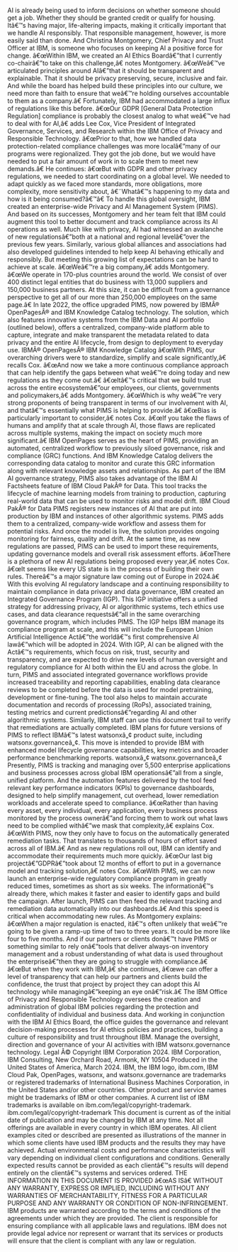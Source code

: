 ﻿AI is already being used to inform decisions on whether someone should get a job. Whether they should be granted credit or qualify for housing. Itâ€™s having major, life-altering impacts, making it critically important that we handle AI responsibly. That responsible management, however, is more easily said than done. And Christina Montgomery, Chief Privacy and Trust Officer at IBM, is someone who focuses on keeping AI a positive force for change. â€œWithin IBM, we created an AI Ethics Boardâ€”that I currently co-chairâ€”to take on this challenge,â€ notes Montgomery. â€œWeâ€™ve articulated principles around AIâ€”that it should be transparent and explainable. That it should be privacy preserving, secure, inclusive and fair. And while the board has helped build these principles into our culture, we need more than faith to ensure that weâ€™re holding ourselves accountable to them as a company.â€ Fortunately, IBM had accommodated a large influx of regulations like this before. â€œOur GDPR [General Data Protection Regulation] compliance is probably the closest analog to what weâ€™ve had to deal with for AI,â€ adds Lee Cox, Vice President of Integrated Governance, Services, and Research within the IBM Office of Privacy and Responsible Technology. â€œPrior to that, how we handled data protection-related compliance challenges was more localâ€”many of our programs were regionalized. They got the job done, but we would have needed to put a fair amount of work in to scale them to meet new demands.â€ He continues: â€œBut with GDPR and other privacy regulations, we needed to start coordinating on a global level. We needed to adapt quickly as we faced more standards, more obligations, more complexity, more sensitivity about, â€˜Whatâ€™s happening to my data and how is it being consumed?â€™â€ To handle this global oversight, IBM created an enterprise-wide Privacy and AI Management System (PIMS). And based on its successes, Montgomery and her team felt that IBM could augment this tool to better document and track compliance across its AI operations as well. Much like with privacy, AI had witnessed an avalanche of new regulationsâ€”both at a national and regional levelâ€”over the previous few years. Similarly, various global alliances and associations had also developed guidelines intended to help keep AI behaving ethically and responsibly. But meeting this growing list of expectations can be hard to achieve at scale. â€œWeâ€™re a big company,â€ adds Montgomery. â€œWe operate in 170-plus countries around the world. We consist of over 400 distinct legal entities that do business with 13,000 suppliers and 150,000 business partners. At this size, it can be difficult from a governance perspective to get all of our more than 250,000 employees on the same page.â€ In late 2022, the office upgraded PIMS, now powered by IBMÂ® OpenPagesÂ® and IBM Knowledge Catalog technology. The solution, which also features innovative systems from the IBM Data and AI portfolio (outlined below), offers a centralized, company-wide platform able to capture, integrate and make transparent the metadata related to data privacy and the entire AI lifecycle, from design to deployment to everyday use. IBMÂ® OpenPagesÂ® IBM Knowledge Catalog â€œWith PIMS, our overarching drivers were to standardize, simplify and scale significantly,â€ recalls Cox. â€œAnd now we take a more continuous compliance approach that can help identify the gaps between what weâ€™re doing today and new regulations as they come out.â€ â€œItâ€™s critical that we build trust across the entire ecosystemâ€”our employees, our clients, governments and policymakers,â€ adds Montgomery. â€œWhich is why weâ€™re very strong proponents of being transparent in terms of our involvement with AI, and thatâ€™s essentially what PIMS is helping to provide.â€ â€œBias is particularly important to consider,â€ notes Cox. â€œIf you take the flaws of humans and amplify that at scale through AI, those flaws are replicated across multiple systems, making the impact on society much more significant.â€ IBM OpenPages serves as the heart of PIMS, providing an automated, centralized workflow to previously siloed governance, risk and compliance (GRC) functions. And IBM Knowledge Catalog delivers the corresponding data catalog to monitor and curate this GRC information along with relevant knowledge assets and relationships. As part of the IBM AI governance strategy, PIMS also takes advantage of the IBM AI Factsheets feature of IBM Cloud PakÂ® for Data. This tool tracks the lifecycle of machine learning models from training to production, capturing real-world data that can be used to monitor risks and model drift. IBM Cloud PakÂ® for Data PIMS registers new instances of AI that are put into production by IBM and instances of other algorithmic systems. PIMS adds them to a centralized, company-wide workflow and assess them for potential risks. And once the model is live, the solution provides ongoing monitoring for fairness, quality and drift. At the same time, as new regulations are passed, PIMS can be used to import these requirements, updating governance models and overall risk assessment efforts. â€œThere is a plethora of new AI regulations being proposed every year,â€ notes Cox. â€œIt seems like every US state is in the process of building their own rules. Thereâ€™s a major signature law coming out of Europe in 2024.â€ With this evolving AI regulatory landscape and a continuing responsibility to maintain compliance in data privacy and data governance, IBM created an Integrated Governance Program (IGP). This IGP initiative offers a unified strategy for addressing privacy, AI or algorithmic systems, tech ethics use cases, and data clearance requestsâ€”all in the same overarching governance program, which includes PIMS. The IGP helps IBM manage its compliance program at scale, and this will include the European Union Artificial Intelligence Actâ€”the worldâ€™s first comprehensive AI lawâ€”which will be adopted in 2024. With IGP, AI can be aligned with the Actâ€™s requirements, which focus on risk, trust, security and transparency, and are expected to drive new levels of human oversight and regulatory compliance for AI both within the EU and across the globe. In turn, PIMS and associated integrated governance workflows provide increased traceability and reporting capabilities, enabling data clearance reviews to be completed before the data is used for model pretraining, development or fine-tuning. The tool also helps to maintain accurate documentation and records of processing (RoPs), associated training, testing metrics and current predictionsâ€”regarding AI and other algorithmic systems. Similarly, IBM staff can use this document trail to verify that remediations are actually completed. IBM plans for future versions of PIMS to reflect IBMâ€™s latest watsonxâ„¢ product suite, including watsonx.governanceâ„¢. This move is intended to provide IBM with enhanced model lifecycle governance capabilities, key metrics and broader performance benchmarking reports. watsonxâ„¢ watsonx.governanceâ„¢ Presently, PIMS is tracking and managing over 5,500 enterprise applications and business processes across global IBM operationsâ€”all from a single, unified platform. And the automation features delivered by the tool feed relevant key performance indicators (KPIs) to governance dashboards, designed to help simplify management, cut overhead, lower remediation workloads and accelerate speed to compliance. â€œRather than having every asset, every individual, every application, every business process monitored by the process ownerâ€”and forcing them to work out what laws need to be complied withâ€”we mask that complexity,â€ explains Cox. â€œWith PIMS, now they only have to focus on the automatically generated remediation tasks. That translates to thousands of hours of effort saved across all of IBM.â€ And as new regulations roll out, IBM can identify and accommodate their requirements much more quickly. â€œOur last big projectâ€”GDPRâ€”took about 12 months of effort to put in a governance model and tracking solution,â€ notes Cox. â€œWith PIMS, we can now launch an enterprise-wide regulatory compliance program in greatly reduced times, sometimes as short as six weeks. The informationâ€™s already there, which makes it faster and easier to identify gaps and build the campaign. After launch, PIMS can then feed the relevant tracking and remediation data automatically into our dashboards.â€ And this speed is critical when accommodating new rules. As Montgomery explains: â€œWhen a major regulation is enacted, itâ€™s often unlikely that weâ€™re going to be given a ramp-up time of two to three years. It could be more like four to five months. And if our partners or clients donâ€™t have PIMS or something similar to rely onâ€”tools that deliver always-on inventory management and a robust understanding of what data is used throughout the enterpriseâ€”then they are going to struggle with compliance.â€ â€œBut when they work with IBM,â€ she continues, â€œwe can offer a level of transparency that can help our partners and clients build the confidence, the trust that project by project they can adopt this AI technology while managingâ€”keeping an eye onâ€”risk.â€ The IBM Office of Privacy and Responsible Technology oversees the creation and administration of global IBM policies regarding the protection and confidentiality of individual and business data. And working in conjunction with the IBM AI Ethics Board, the office guides the governance and relevant decision-making processes for AI ethics policies and practices, building a culture of responsibility and trust throughout IBM. Manage the oversight, direction and governance of your AI activities with IBM watsonx.governance technology. Legal Â© Copyright IBM Corporation 2024. IBM Corporation, IBM Consulting, New Orchard Road, Armonk, NY 10504 Produced in the United States of America, March 2024. IBM, the IBM logo, ibm.com, IBM Cloud Pak, OpenPages, watsonx, and watsonx.governance are trademarks or registered trademarks of International Business Machines Corporation, in the United States and/or other countries. Other product and service names might be trademarks of IBM or other companies. A current list of IBM trademarks is available on ibm.com/legal/copyright-trademark. ibm.com/legal/copyright-trademark This document is current as of the initial date of publication and may be changed by IBM at any time. Not all offerings are available in every country in which IBM operates. All client examples cited or described are presented as illustrations of the manner in which some clients have used IBM products and the results they may have achieved. Actual environmental costs and performance characteristics will vary depending on individual client configurations and conditions. Generally expected results cannot be provided as each clientâ€™s results will depend entirely on the clientâ€™s systems and services ordered. THE INFORMATION IN THIS DOCUMENT IS PROVIDED â€œAS ISâ€ WITHOUT ANY WARRANTY, EXPRESS OR IMPLIED, INCLUDING WITHOUT ANY WARRANTIES OF MERCHANTABILITY, FITNESS FOR A PARTICULAR PURPOSE AND ANY WARRANTY OR CONDITION OF NON-INFRINGEMENT. IBM products are warranted according to the terms and conditions of the agreements under which they are provided. The client is responsible for ensuring compliance with all applicable laws and regulations. IBM does not provide legal advice nor represent or warrant that its services or products will ensure that the client is compliant with any law or regulation.
